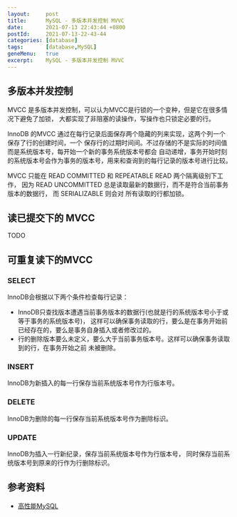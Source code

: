 ```yaml
---
layout:     post
title:      MySQL - 多版本并发控制 MVVC
date:       2021-07-13 22:43:44 +0800
postId:     2021-07-13-22-43-44
categories: [database]
tags:       [database,MySQL]
geneMenu:   true
excerpt:    MySQL - 多版本并发控制 MVVC
---
```


## 多版本并发控制

MVCC 是多版本并发控制，可以认为MVCC是行锁的一个变种，但是它在很多情况下避免了加锁，
大都实现了非阻塞的读操作，写操作也只锁定必要的行。

InnoDB 的MVCC 通过在每行记录后面保存两个隐藏的列来实现，这两个列一个保存了行的创建时间，一个
保存行的过期时间间。不过存储的不是实际的时间值而是系统版本号，每开始一个新的事务系统版本号都会
自动递增，事务开始时刻的系统版本号会作为事务的版本号，用来和查询到的每行记录的版本号进行比较。

MVCC 只能在 READ COMMITTED 和 REPEATABLE READ 两个隔离级别下工作，
因为 READ UNCOMMITTED 总是读取最新的数据行，而不是符合当前事务版本的数据行，
而 SERIALIZABLE 则会对 所有读取的行都加锁。

## 读已提交下的 MVCC
TODO

## 可重复读下的MVCC

### SELECT
InnoDB会根据以下两个条件检查每行记录：
* InnoDB只查找版本遭遇当前事务版本的数据行(也就是行的系统版本号小于或等于事务的系统版本号)，
  这样可以确保事务读取的行，要么是在事务开始前已经存在的，要么是事务自身插入或者修改过的。
* 行的删除版本要么未定义，要么大于当前事务版本号。这样可以确保事务读取到的行，在事务开始之前
  未被删除。

### INSERT
InnoDB为新插入的每一行保存当前系统版本号作为行版本号。

### DELETE
InnoDB为删除的每一行保存当前系统版本号作为删除标识。

### UPDATE
InnoDB为插入一行新纪录，保存当前系统版本号作为行版本号，
同时保存当前系统版本号到原来的行作为行删除标识。

## 参考资料

* [高性能MySQL](https://book.douban.com/subject/23008813/)
